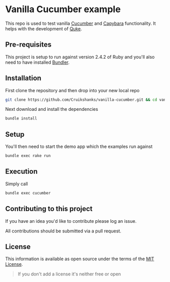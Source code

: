 # Vanilla Cucumber example

This repo is used to test vanilla [Cucumber](https://github.com/cucumber/cucumber-ruby) and [Capybara](https://github.com/teamcapybara/capybara) functionality. It helps with the development of [Quke](https://github.com/Defra/quke).

## Pre-requisites

This project is setup to run against version 2.4.2 of Ruby and you'll also need to have installed [Bundler](https://www.google.com/url?sa=t&rct=j&q=&esrc=s&source=web&cd=1&cad=rja&uact=8&ved=2ahUKEwj1zvyI44zhAhXMa1AKHWXiDlcQFjAAegQIBBAB&url=https%3A%2F%2Fbundler.io%2F&usg=AOvVaw2woU_431hULjIRy9fsccTL).

## Installation

First clone the repository and then drop into your new local repo

```bash
git clone https://github.com/Cruikshanks/vanilla-cucumber.git && cd vanilla-cucumber
```

Next download and install the dependencies

```bash
bundle install
```

## Setup

You'll then need to start the demo app which the examples run against

```bash
bundle exec rake run
```

## Execution

Simply call

```bash
bundle exec cucumber
```

## Contributing to this project

If you have an idea you'd like to contribute please log an issue.

All contributions should be submitted via a pull request.

## License

This information is available as open source under the terms of the [MIT License](http://opensource.org/licenses/MIT).

> If you don't add a license it's neither free or open
